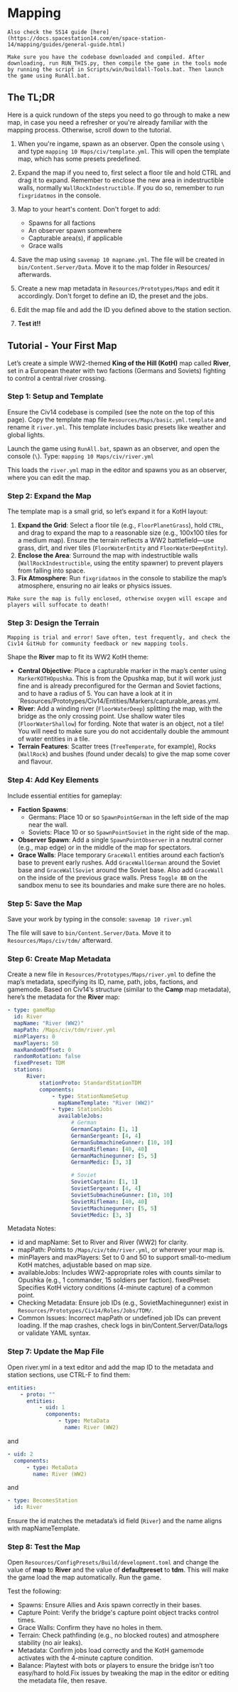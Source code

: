 # Mapping

```admonish tip
Also check the SS14 guide [here](https://docs.spacestation14.com/en/space-station-14/mapping/guides/general-guide.html)
```

```admonish info
Make sure you have the codebase downloaded and compiled. After downloading, run RUN_THIS.py, then compile the game in the tools mode by running the script in Scripts/win/buildall-Tools.bat. Then launch the game using RunAll.bat.
```

## The TL;DR

Here is a quick rundown of the steps you need to go through to make a new map, in case you need a refresher or you're already familiar with the mapping process. Otherwise, scroll down to the tutorial.

1. When you're ingame, spawn as an observer. Open the console using `\` and type `mapping 10 Maps/civ/template.yml`. This will open the template map, which has some presets predefined.

2. Expand the map if you need to, first select a floor tile and hold CTRL and drag it to expand. Remember to enclose the new area in indestructible walls, normally `WallRockIndestructible`. If you do so, remember to run `fixgridatmos` in the console.

3. Map to your heart's content. Don't forget to add:

    - Spawns for all factions
    - An observer spawn somewhere
    - Capturable area(s), if applicable
    - Grace walls

4. Save the map using `savemap 10 mapname.yml`. The file will be created in `bin/Content.Server/Data`. Move it to the map folder in Resources/ afterwards.

5. Create a new map metadata in `Resources/Prototypes/Maps` and edit it accordingly. Don't forget to define an ID, the preset and the jobs.

6. Edit the map file and add the ID you defined above to the station section.

7. **Test it!!**

## Tutorial - Your First Map

Let’s create a simple WW2-themed **King of the Hill (KotH)** map called **River**, set in a European theater with two factions (Germans and Soviets) fighting to control a central river crossing.

### Step 1: Setup and Template

Ensure the Civ14 codebase is compiled (see the note on the top of this page). Copy the template map file `Resources/Maps/basic.yml.template` and rename it `river.yml`. This template includes basic presets like weather and global lights.

Launch the game using `RunAll.bat`, spawn as an observer, and open the console (`\`). Type: `mapping 10 Maps/civ/river.yml`

This loads the `river.yml` map in the editor and spawns you as an observer, where you can edit the map.

### Step 2: Expand the Map

The template map is a small grid, so let’s expand it for a KotH layout:

1. **Expand the Grid**: Select a floor tile (e.g., `FloorPlanetGrass`), hold `CTRL`, and drag to expand the map to a reasonable size (e.g., 100x100 tiles for a medium map). Ensure the terrain reflects a WW2 battlefield—use grass, dirt, and river tiles (`FloorWaterEntity` and `FloorWaterDeepEntity`).
2. **Enclose the Area**: Surround the map with indestructible walls (`WallRockIndestructible`, using the entity spawner) to prevent players from falling into space.
3. **Fix Atmosphere**: Run `fixgridatmos` in the console to stabilize the map’s atmosphere, ensuring no air leaks or physics issues.

```admonish warning
Make sure the map is fully enclosed, otherwise oxygen will escape and players will suffocate to death!
```

### Step 3: Design the Terrain

```admonish tip
Mapping is trial and error! Save often, test frequently, and check the Civ14 GitHub for community feedback or new mapping tools.
```

Shape the **River** map to fit its WW2 KotH theme:

-   **Central Objective**: Place a capturable marker in the map’s center using `MarkerKOTHOpushka`. This is from the Opushka map, but it will work just fine and is already preconfigured for the German and Soviet factions, and to have a radius of 5. You can have a look at it in `Resources/Prototypes/Civ14/Entities/Markers/capturable_areas.yml.
-   **River**: Add a winding river (`FloorWaterDeep`) splitting the map, with the bridge as the only crossing point. Use shallow water tiles (`FloorWaterShallow`) for fording. Note that water is an object, not a tile! You will need to make sure you do not accidentally double the ammount of water entities in a tile.
-   **Terrain Features**: Scatter trees (`TreeTemperate`, for example), Rocks (`WallRock`) and bushes (found under decals) to give the map some cover and flavour.

### Step 4: Add Key Elements

Include essential entities for gameplay:

-   **Faction Spawns**:
    -   Germans: Place 10 or so `SpawnPointGerman` in the left side of the map near the wall.
    -   Soviets: Place 10 or so `SpawnPointSoviet` in the right side of the map.
-   **Observer Spawn**: Add a single `SpawnPointObserver` in a neutral corner (e.g., map edge) or in the middle of the map for spectators.
-   **Grace Walls**: Place temporary `GraceWall` entities around each faction’s base to prevent early rushes. Add `GraceWallGerman` around the Soviet base and `GraceWallSoviet` around the Soviet base. Also add `GraceWall` on the inside of the previous grace walls. Press `Toggle BB` on the sandbox menu to see its boundaries and make sure there are no holes.

### Step 5: Save the Map

Save your work by typing in the console: `savemap 10 river.yml`

The file will save to `bin/Content.Server/Data`. Move it to `Resources/Maps/civ/tdm/` afterward.

### Step 6: Create Map Metadata

Create a new file in `Resources/Prototypes/Maps/river.yml` to define the map’s metadata, specifying its ID, name, path, jobs, factions, and gamemode. Based on Civ14’s structure (similar to the **Camp** map metadata), here’s the metadata for the **River** map:

```yaml
- type: gameMap
  id: River
  mapName: "River (WW2)"
  mapPath: /Maps/civ/tdm/river.yml
  minPlayers: 0
  maxPlayers: 50
  maxRandomOffset: 0
  randomRotation: false
  fixedPreset: TDM
  stations:
      River:
          stationProto: StandardStationTDM
          components:
              - type: StationNameSetup
                mapNameTemplate: "River (WW2)"
              - type: StationJobs
                availableJobs:
                    # German
                    GermanCaptain: [1, 1]
                    GermanSergeant: [4, 4]
                    GermanSubmachineGunner: [10, 10]
                    GermanRifleman: [40, 40]
                    GermanMachinegunner: [5, 5]
                    GermanMedic: [3, 3]

                    # Soviet
                    SovietCaptain: [1, 1]
                    SovietSergeant: [4, 4]
                    SovietSubmachineGunner: [10, 10]
                    SovietRifleman: [40, 40]
                    SovietMachinegunner: [5, 5]
                    SovietMedic: [3, 3]
```

Metadata Notes:

-   id and mapName: Set to River and River (WW2) for clarity.
-   mapPath: Points to `/Maps/civ/tdm/river.yml`, or wherever your map is.
-   minPlayers and maxPlayers: Set to 0 and 50 to support small-to-medium KotH matches, adjustable based on map size.
-   availableJobs: Includes WW2-appropriate roles with counts similar to Opushka (e.g., 1 commander, 15 soldiers per faction). fixedPreset: Specifies KotH victory conditions (4-minute capture) of a common point.
-   Checking Metadata: Ensure job IDs (e.g., SovietMachinegunner) exist in `Resources/Prototypes/Civ14/Roles/Jobs/TDM/`.
-   Common Issues: Incorrect mapPath or undefined job IDs can prevent loading. If the map crashes, check logs in bin/Content.Server/Data/logs or validate YAML syntax.

### Step 7: Update the Map File

Open river.yml in a text editor and add the map ID to the metadata and station sections, use CTRL-F to find them:

```yaml
entities:
    - proto: ""
      entities:
          - uid: 1
            components:
                - type: MetaData
                  name: River (WW2)
```

and

```yaml
- uid: 2
  components:
      - type: MetaData
        name: River (WW2)
```

and

```yaml
- type: BecomesStation
  id: River
```

Ensure the id matches the metadata’s id field (`River`) and the name aligns with mapNameTemplate.

### Step 8: Test the Map

Open `Resources/ConfigPresets/Build/development.toml` and change the value of **map** to **River** and the value of **defaultpreset** to **tdm**. This will make the game load the map automatically. Run the game.

Test the following:

-   Spawns: Ensure Allies and Axis spawn correctly in their bases.
-   Capture Point: Verify the bridge's capture point object tracks control times.
-   Grace Walls: Confirm they have no holes in them.
-   Terrain: Check pathfinding (e.g., no blocked routes) and atmosphere stability (no air leaks).
-   Metadata: Confirm jobs load correctly and the KotH gamemode activates with the 4-minute capture condition.
-   Balance: Playtest with bots or players to ensure the bridge isn’t too easy/hard to hold.Fix issues by tweaking the map in the editor or editing the metadata file, then resave.

